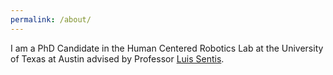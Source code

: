 ```yaml
---
permalink: /about/
---
```


I am a PhD Candidate in the Human Centered Robotics Lab at the University of Texas at Austin advised by Professor [Luis Sentis](https://www.ae.utexas.edu/people/faculty/faculty-directory/sentis).
